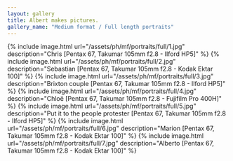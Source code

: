 ```yaml
---
layout: gallery
title: Albert makes pictures.
gallery_name: "Medium format / Full length portraits"
---
```


{% include image.html url="/assets/ph/mf/portraits/full/1.jpg" description="Chris [Pentax 67, Takumar 105mm f2.8 - Ilford HP5]" %}
{% include image.html url="/assets/ph/mf/portraits/full/2.jpg" description="Sebastian [Pentax 67, Takumar 105mm f2.8 - Kodak Ektar 100]" %}
{% include image.html url="/assets/ph/mf/portraits/full/3.jpg" description="Brixton couple [Pentax 67, Takumar 105mm f2.8 - Ilford HP5]" %}
{% include image.html url="/assets/ph/mf/portraits/full/4.jpg" description="Chloë [Pentax 67, Takumar 105mm f2.8 - Fujifilm Pro 400H]" %}
{% include image.html url="/assets/ph/mf/portraits/full/5.jpg" description="Put it to the people protester [Pentax 67, Takumar 105mm f2.8 - Ilford HP5]" %}
{% include image.html url="/assets/ph/mf/portraits/full/6.jpg" description="Marion [Pentax 67, Takumar 105mm f2.8 - Kodak Ektar 100]" %}
{% include image.html url="/assets/ph/mf/portraits/full/7.jpg" description="Alberto [Pentax 67, Takumar 105mm f2.8 - Kodak Ektar 100]" %}

